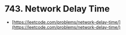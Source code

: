# 743. Network Delay Time

- [https://leetcode.com/problems/network-delay-time/](https://leetcode.com/problems/network-delay-time/)
